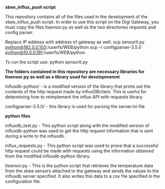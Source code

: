 **xbee_influx_push script**

This repository contains all of the files used in the development of the xbee_influx_push script. In order to use this script on the Digi Gateway, you must copy the files ltsensor.py as well as the two directories requests and config parser.

Replace IP address with address of gateway as well.
scp sensorlt.py python@192.0.0.103:/userfs/WEB/python
scp -r configparser-3.5.0 python@10.0.0.191:/userfs/WEB/python

To run the script use: python sensorlt.py

**The folders contained in this repository are necessary libraries for ltsensor.py as well as a library used for developmenmt**

influxdb-python/ - is a modified version of the library that prints out the contents of the http request made by influxDBclient. This is useful for determining how to reimplement the influx API with requests library.

configparser-3.5.0/ - this library is used for parsing the server.ini file

**python files**

influxdb_test.py - This python script along with the modified version of influxdb-python was used to get the http request information that is sent during a write to the influxdb.

influx_requests.py - This python script was used to prove that a successful http request could be made with requests using the information obtained from the modified influxdb-python library.

ltsensor.py - This is the python script that retrieves the temperature data from the xbee sensors attached to the gateway and sends the values to the influxdb server specified. It also writes this data to a csv file specified in the configuration file.

##
